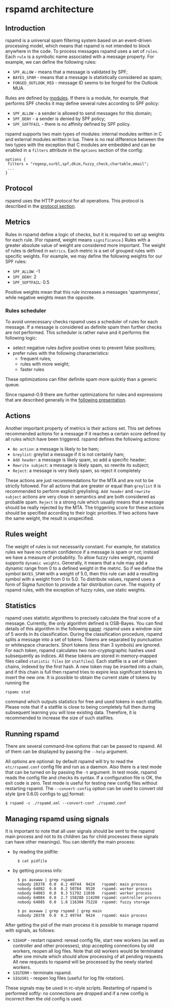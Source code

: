 # rspamd architecture

## Introduction

rspamd is a universal spam filtering system based on an event-driven processing model, which means that rspamd is not intended to block anywhere in the code. To process messages rspamd uses a set of `rules`. Each `rule` is a symbolic name associated with a message property. For example, we can define the following rules:

- `SPF_ALLOW` - means that a message is validated by SPF;
- `BAYES_SPAM` - means that a message is statistically considered as spam;
- `FORGED_OUTLOOK_MID` - message ID seems to be forged for the Outlook MUA.

Rules are defined by [modules](../modules/). If there is a module, for example, that performs SPF checks it may define several rules according to SPF policy:

- `SPF_ALLOW` - a sender is allowed to send messages for this domain;
- `SPF_DENY` - a sender is denied by SPF policy;
- `SPF_SOFTFAIL` - there is no affinity defined by SPF policy.

rspamd supports two main types of modules: internal modules written in C and external modules written in lua. There is no real difference between the two types with the exception that C modules are embedded and can be enabled in a `filters` attribute in the `options` section of the config:

~~~ucl
options {
 filters = "regexp,surbl,spf,dkim,fuzzy_check,chartable,email";
 ...
}
~~~

## Protocol

rspamd uses the HTTP protocol for all operations. This protocol is described in the [protocol section](protocol.md).

## Metrics

Rules in rspamd define a logic of checks, but it is required to set up weights for each rule. (For rspamd, weight means `significance`.) Rules with a greater absolute value of weight are considered more important. The weight of rules is defined in `metrics`. Each metric is a set of grouped rules with specific weights. For example, we may define the following weights for our SPF rules:

- `SPF_ALLOW`: -1
- `SPF_DENY`: 2
- `SPF_SOFTFAIL`: 0.5

Positive weights mean that this rule increases a messages 'spammyness', while negative weights mean the opposite.

### Rules scheduler

To avoid unnecessary checks rspamd uses a scheduler of rules for each message. If a message is considered as definite spam then further checks are not performed. This scheduler is rather naive and it performs the following logic:

- select negative rules *before* positive ones to prevent false positives;
- prefer rules with the following characteristics:
  - frequent rules;
  - rules with more weight;
  - faster rules

These optimizations can filter definite spam more quickly than a generic queue.

Since rspamd-0.9 there are further optimizations for rules and expressions that are described generally in the [following presentation](http://highsecure.ru/ast-rspamd.pdf).

## Actions

Another important property of metrics is their actions set. This set defines recommended actions for a message if it reaches a certain score defined by all rules which have been triggered. rspamd defines the following actions:

- `No action`: a message is likely to be ham;
- `Greylist`: greylist a message if it is not certainly ham;
- `Add header`: a message is likely spam, so add a specific header;
- `Rewrite subject`: a message is likely spam, so rewrite its subject;
- `Reject`: a message is very likely spam, so reject it completely

These actions are just recommendations for the MTA and are not to be strictly followed. For all actions that are greater or equal than `greylist` it is recommended to perform explicit greylisting. `Add header` and `rewrite subject` actions are very close in semantics and are both considered as probable spam. `Reject` is a strong rule which usually means that a message should be really rejected by the MTA. The triggering score for these actions should be specified according to their logic priorities. If two actions have the same weight, the result is unspecified.

## Rules weight

The weight of rules is not necessarily constant. For example, for statistics rules we have no certain confidence if a message is spam or not; instead we have a measure of probability. To allow fuzzy rules weight, rspamd supports `dynamic weights`. Generally, it means that a rule may add a dynamic range from 0 to a defined weight in the metric. So if we define the symbol `BAYES_SPAM` with a weight of 5.0, then this rule can add a resulting symbol with a weight from 0 to 5.0. To distribute values, rspamd uses a form of Sigma function to provide a fair distribution curve. The majority of rspamd rules, with the exception of fuzzy rules, use static weights.

## Statistics

rspamd uses statistic algorithms to precisely calculate the final score of a message. Currently, the only algorithm defined is OSB-Bayes. You can find details of this algorithm in the following [paper](http://osbf-lua.luaforge.net/papers/osbf-eddc.pdf). rspamd uses a window size of 5 words in its classification. During the classification procedure, rspamd splits a message into a set of tokens. Tokens are separated by punctuation or whitespace characters. Short tokens (less than 3 symbols) are ignored. For each token, rspamd calculates two non-cryptographic hashes used subsequently as indices. All these tokens are stored in memory-mapped files called `statistic files` (or `statfiles`). Each statfile is a set of token chains, indexed by the first hash. A new token may be inserted into a chain, and if this chain is full then rspamd tries to expire less significant tokens to insert the new one. It is possible to obtain the current state of tokens by running the

	rspamc stat

command which outputs statistics for free and used tokens in each statfile. Please note that if a statfile is close to being completely full then during subsequent learning you will lose existing data. Therefore, it is recommended to increase the size of such statfiles.

## Running rspamd

There are several command-line options that can be passed to rspamd. All of them can be displayed by passing the `--help` argument.

All options are optional: by default rspamd will try to read the `etc/rspamd.conf` config file and run as a daemon. Also there is a test mode that can be turned on by passing the `-t` argument. In test mode, rspamd reads the config file and checks its syntax. If a configuration file is OK, the exit code is zero. Test mode is useful for testing new config files without restarting rspamd. The `--convert-config` option can be used to convert old style (pre 0.6.0) configs to [ucl](../configuration/ucl.md) format:

	$ rspamd -c ./rspamd.xml --convert-conf ./rspamd.conf


## Managing rspamd using signals

It is important to note that all user signals should be sent to the rspamd main process and not to its children (as for child processes these signals can have other meanings). You can identify the main process:

- by reading the pidfile:

		$ cat pidfile

- by getting process info:

		$ ps auxwww | grep rspamd
		nobody 28378  0.0  0.2 49744  9424   rspamd: main process
		nobody 64082  0.0  0.2 50784  9520   rspamd: worker process
		nobody 64083  0.0  0.3 51792 11036   rspamd: worker process
		nobody 64084  0.0  2.7 158288 114200 rspamd: controller process
		nobody 64085  0.0  1.8 116304 75228  rspamd: fuzzy storage

		$ ps auxwww | grep rspamd | grep main
		nobody 28378  0.0  0.2 49744  9424   rspamd: main process

After getting the pid of the main process it is possible to manage rspamd with signals, as follows:

- `SIGHUP` - restart rspamd: reread config file, start new workers (as well as controller and other processes), stop accepting connections by old workers, reopen all log files. Note that old workers would be terminated after one minute which should allow processing of all pending requests. All new requests to rspamd will be processed by the newly started workers.
- `SIGTERM` - terminate rspamd.
- `SIGUSR1` - reopen log files (useful for log file rotation).

These signals may be used in rc-style scripts. Restarting of rspamd is performed softly: no connections are dropped and if a new config is incorrect then the old config is used.
